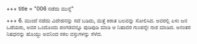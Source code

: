 +++
title = "006 ನಡೆದು ಮುನ್ದೆ"

+++
6. ಮುಂದೆ ನಡೆದು ವಿದೇಹನನ್ನು ಸದೆ ಬಡಿದು, ಮತ್ತೆ ಕಿರಾತ ಬಲವನ್ನು ಸೋಲಿಸಿದ. ಅವರಲ್ಲಿ ಏಳು ಜನ ಒಡೆಯರು, ಅವರ ಒಂದೊಂದು ಪಂಗಡವನ್ನೂ ಪುಡಿಪುಡಿ ಮಾಡಿ ಆ ನಿಷಾದರ ಗುಂಪನ್ನೇ ನಾಶ ಮಾಡಿದ. ಅನಂತರ ನಿಷಧನನ್ನು ಹೊಯ್ದು ಅವನಿಂದ ಸಕಲ ವಸ್ತುಗಳನ್ನು ಸೆಳೆದ.